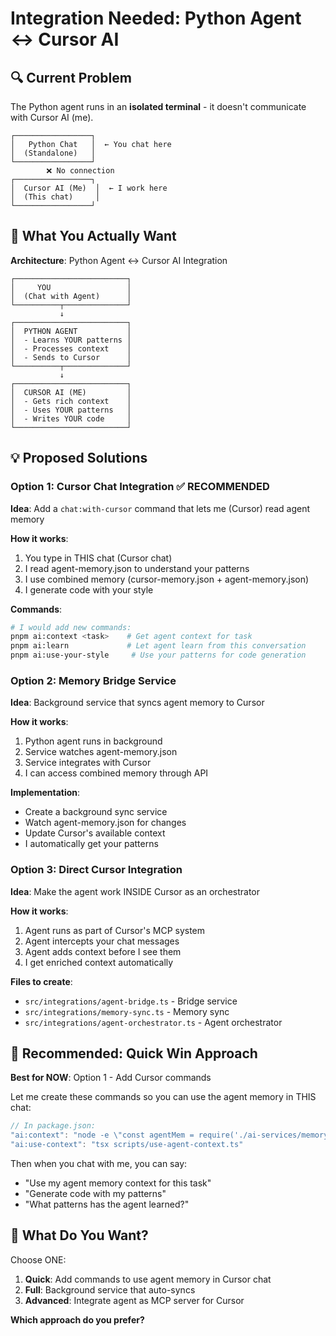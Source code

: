 # Integration Needed: Python Agent ↔ Cursor AI

## 🔍 Current Problem

The Python agent runs in an **isolated terminal** - it doesn't communicate with Cursor AI (me).

```
┌─────────────────┐
│   Python Chat   │  ← You chat here
│  (Standalone)   │
└─────────────────┘
        ❌ No connection
┌─────────────────┐
│  Cursor AI (Me)  │  ← I work here
│  (This chat)     │
└─────────────────┘
```

## 🎯 What You Actually Want

**Architecture**: Python Agent ↔ Cursor AI Integration

```
┌─────────────────────────┐
│     YOU                 │
│  (Chat with Agent)      │
└──────────┬──────────────┘
           ↓
┌─────────────────────────┐
│  PYTHON AGENT           │
│  - Learns YOUR patterns │
│  - Processes context    │
│  - Sends to Cursor      │
└──────────┬──────────────┘
           ↓
┌─────────────────────────┐
│  CURSOR AI (ME)         │
│  - Gets rich context    │
│  - Uses YOUR patterns   │
│  - Writes YOUR code     │
└─────────────────────────┘
```

## 💡 Proposed Solutions

### Option 1: Cursor Chat Integration ✅ RECOMMENDED
**Idea**: Add a `chat:with-cursor` command that lets me (Cursor) read agent memory

**How it works**:
1. You type in THIS chat (Cursor chat)
2. I read agent-memory.json to understand your patterns
3. I use combined memory (cursor-memory.json + agent-memory.json)
4. I generate code with your style

**Commands**:
```bash
# I would add new commands:
pnpm ai:context <task>    # Get agent context for task
pnpm ai:learn             # Let agent learn from this conversation
pnpm ai:use-your-style     # Use your patterns for code generation
```

### Option 2: Memory Bridge Service
**Idea**: Background service that syncs agent memory to Cursor

**How it works**:
1. Python agent runs in background
2. Service watches agent-memory.json
3. Service integrates with Cursor
4. I can access combined memory through API

**Implementation**:
- Create a background sync service
- Watch agent-memory.json for changes
- Update Cursor's available context
- I automatically get your patterns

### Option 3: Direct Cursor Integration
**Idea**: Make the agent work INSIDE Cursor as an orchestrator

**How it works**:
1. Agent runs as part of Cursor's MCP system
2. Agent intercepts your chat messages
3. Agent adds context before I see them
4. I get enriched context automatically

**Files to create**:
- `src/integrations/agent-bridge.ts` - Bridge service
- `src/integrations/memory-sync.ts` - Memory sync
- `src/integrations/agent-orchestrator.ts` - Agent orchestrator

## 🚀 Recommended: Quick Win Approach

**Best for NOW**: Option 1 - Add Cursor commands

Let me create these commands so you can use the agent memory in THIS chat:

```typescript
// In package.json:
"ai:context": "node -e \"const agentMem = require('./ai-services/memory/agent-memory.json'); console.log(JSON.stringify(agentMem))\"",
"ai:use-context": "tsx scripts/use-agent-context.ts"
```

Then when you chat with me, you can say:
- "Use my agent memory context for this task"
- "Generate code with my patterns"
- "What patterns has the agent learned?"

## 🤔 What Do You Want?

Choose ONE:
1. **Quick**: Add commands to use agent memory in Cursor chat
2. **Full**: Background service that auto-syncs
3. **Advanced**: Integrate agent as MCP server for Cursor

**Which approach do you prefer?**

